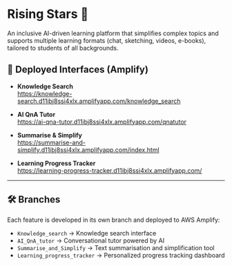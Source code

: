 # Rising Stars 🌟
An inclusive AI-driven learning platform that simplifies complex topics and supports multiple learning formats (chat, sketching, videos, e-books), tailored to students of all backgrounds.  

## 🚀 Deployed Interfaces (Amplify)
- **Knowledge Search**  
  https://knowledge-search.d11ibj8ssi4xlx.amplifyapp.com/knowledge_search  

- **AI QnA Tutor**  
  https://ai-qna-tutor.d11ibj8ssi4xlx.amplifyapp.com/qnatutor  

- **Summarise & Simplify**  
  https://summarise-and-simplify.d11ibj8ssi4xlx.amplifyapp.com/index.html  

- **Learning Progress Tracker**  
  https://learning-progress-tracker.d11ibj8ssi4xlx.amplifyapp.com/  

---

## 🛠️ Branches
Each feature is developed in its own branch and deployed to AWS Amplify:

- `Knowledge_search` → Knowledge search interface  
- `AI_QnA_tutor` → Conversational tutor powered by AI  
- `Summarise_and_Simplify` → Text summarisation and simplification tool  
- `Learning_progress_tracker` → Personalized progress tracking dashboard 
